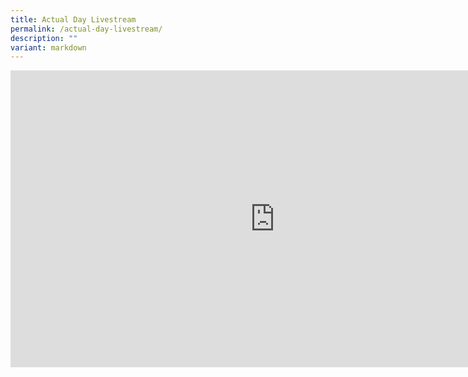 ```yaml
---
title: Actual Day Livestream
permalink: /actual-day-livestream/
description: ""
variant: markdown
---
```

<div style="width:100%; min-height:475px"><iframe allowfullscreen="" allow="accelerometer; autoplay; clipboard-write; encrypted-media; gyroscope; picture-in-picture; web-share" frameborder="0" title="YouTube video player" src="https://www.youtube-nocookie.com/embed/6ShwOeNIrSU?si=7nSkkkX3w9gKIR4R" height="475" width="845"></iframe></div>